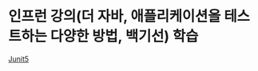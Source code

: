 # 인프런 강의(더 자바, 애플리케이션을 테스트하는 다양한 방법, 백기선) 학습

<a href="https://github.com/KyumPaKa/TestStudy/tree/master/Junit5">Junit5</a>
